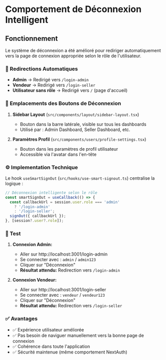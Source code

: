 # Comportement de Déconnexion Intelligent

## Fonctionnement

Le système de déconnexion a été amélioré pour rediriger automatiquement vers la page de connexion appropriée selon le rôle de l'utilisateur.

### 🔄 Redirections Automatiques

- **Admin** → Redirigé vers `/login-admin`
- **Vendeur** → Redirigé vers `/login-seller`
- **Utilisateur sans rôle** → Redirigé vers `/` (page d'accueil)

### 📍 Emplacements des Boutons de Déconnexion

1. **Sidebar Layout** (`src/components/layout/sidebar-layout.tsx`)
   - Bouton dans la barre latérale, visible sur tous les dashboards
   - Utilisé par : Admin Dashboard, Seller Dashboard, etc.

2. **Paramètres Profil** (`src/components/users/profile-settings.tsx`)
   - Bouton dans les paramètres de profil utilisateur
   - Accessible via l'avatar dans l'en-tête

### ⚙️ Implementation Technique

Le hook `useSmartSignOut` (`src/hooks/use-smart-signout.ts`) centralise la logique :

```typescript
// Déconnexion intelligente selon le rôle
const smartSignOut = useCallback(() => {
  const callbackUrl = session.user.role === 'admin' 
    ? '/login-admin' 
    : '/login-seller';
  signOut({ callbackUrl });
}, [session?.user?.role]);
```

### 🧪 Test

1. **Connexion Admin:**
   - Aller sur http://localhost:3001/login-admin
   - Se connecter avec : `admin` / `admin123`
   - Cliquer sur "Déconnexion"
   - **Résultat attendu:** Redirection vers `/login-admin`

2. **Connexion Vendeur:**
   - Aller sur http://localhost:3001/login-seller
   - Se connecter avec : `vendeur` / `vendeur123`
   - Cliquer sur "Déconnexion"
   - **Résultat attendu:** Redirection vers `/login-seller`

### ✅ Avantages

- ✅ Expérience utilisateur améliorée
- ✅ Pas besoin de naviguer manuellement vers la bonne page de connexion
- ✅ Cohérence dans toute l'application
- ✅ Sécurité maintenue (même comportement NextAuth)